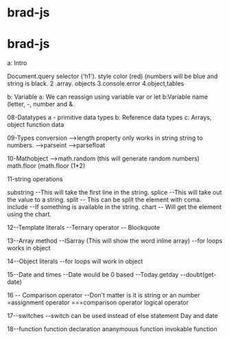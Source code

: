 # brad-js

# brad-js 

 a: Intro 

Document.query selector ('h1'). style color (red) (numbers will be blue and string is black.
2 .array. objects
3.console.error
4.object,tables

b: Variable
 a: We can reassign using variable var or let
 b:Variable name (letter, -, number and &.
 
 08-Datatypes
 a - primitive data types
 b: Reference data types
 c: Arrays, object function data
 
 09-Types conversion
 -->length property only works in string string to numbers.
 -->parseint
 -->parsefloat
 
 10-Mathobject
 -->math.random (this will generate random numbers)
 math.floor (math.floor (1*2)
 
 11-string operations
 
 substring --This will take the first line in the string.
 splice --This will take out the value to a string.
split -- This can be split the element with coma.
include --If something is available in the string.
 chart -- Will get the element using the chart.
 
 12--Template literals
 --Ternary operator
 -- Blockquote
 
 13--Array method
 --ISarray (This will show the word inline array)
 --for loops works in object
 
 14--Object literals
 --for loops will work in object
 
 15--Date and times
 --Date would be 0 based
 --Today.getday
 --doubt(get-date)
 
 16 -- Comparison operator
 --Don't matter is it is string or an number
 =assignment operator
 ===comparison operator
 logical operator
 
 17--switches
 --switch can be used instead of else statement
 Day and date
 
 18--function
 function declaration
 ananymouus function
 invokable function
